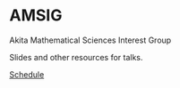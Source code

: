 # AMSIG
Akita Mathematical Sciences Interest Group

Slides and other resources for talks.

[Schedule](https://github.com/egri-nagy/AMSIG/wiki)
